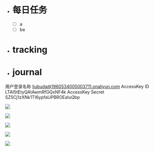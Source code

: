 - # 每日任务
	- [ ] a
	- [ ] be
- # tracking
- # journal

用户登录名称 liubuda@1960534005003711.onaliyun.com
AccessKey ID LTAI5tEtyQAtAwmRfGQxNF4k
AccessKey Secret SZ5Cj1zXNk1TI6ypfaUPBROEaIuQbp







![](https://stanlyliusu-photo.oss-cn-shanghai.aliyuncs.com/img/202110121036560.png)



![](https://oss.console.aliyun.com/bucket/oss-cn-shanghai/stanlyliusu-photo/img/202110121054428.png)



![](https://raw.githubusercontent.com/stanlyliusu/photo/img/202110121204044.png)

![](https://raw.githubusercontent.com/stanlyliusu/photo/img/202110121204689.PNG)



![](https://stanlyliusuphoto-1259435273.cos.ap-shanghai.myqcloud.com/img/202110121327445.PNG)
